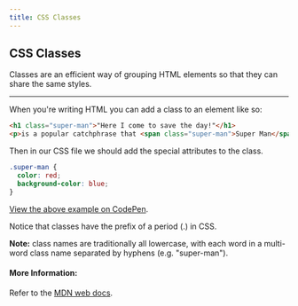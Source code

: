```yaml
---
title: CSS Classes
---
```

## CSS Classes

Classes are an efficient way of grouping HTML elements so that they can share the same styles.

---

When you're writing HTML you can add a class to an element like so:

```html
<h1 class="super-man">"Here I come to save the day!"</h1>
<p>is a popular catchphrase that <span class="super-man">Super Man</span> often said.</p>
```

Then in our CSS file we should add the special attributes to the class.
```css
.super-man {
  color: red;
  background-color: blue;
}
```

[View the above example on CodePen](https://codepen.io/Tlandis/pen/RLvomV).

Notice that classes have the prefix of a period (.) in CSS.

**Note:** class names are traditionally all lowercase, with each word in a multi-word class name separated by hyphens (e.g. "super-man").

#### More Information:
Refer to the [MDN web docs](https://developer.mozilla.org/en-US/docs/Web/SVG/Attribute/class).
